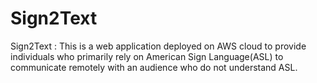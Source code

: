 # Sign2Text
Sign2Text :
This is a web application deployed on AWS cloud to provide individuals who primarily rely on American Sign Language(ASL) to communicate remotely with an audience who do not understand ASL.


 
